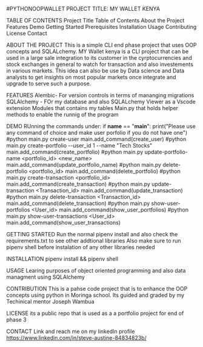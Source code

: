 #PYTHONOOPWALLET
PROJECT TITLE: MY WALLET KENYA 

TABLE OF CONTENTS 
Project Title 
Table of Contents 
About the Project Features 
Demo 
Getting Started 
Prerequisites 
Installation 
Usage 
Contributing 
License 
Contact

ABOUT THE PROJECT 
This is a simple CLI end phase project that uses OOP concepts and SQLALchemy.
MY Wallet kenya is a CLI project that can be used in a large sale integration to its customer in the cyrptocurrencies and stock exchanges in general to watch for transaction and also investements in various markets. This idea can also be use by Data science and Data analysts to get insights on most popular markets once integrate and upgrade to serve such a purpose.

FEATURES 
Alembic- For version controls in terms of mananging migrations 
SQLAlchemy - FOr my database and also SQLALchemy Viewer as a Vscode extension
Modules that contains my tables 
Main.py that holds helper methods to enable the runnig of the program

DEMO
RUnning the commands under:
if __name__ == "__main__":
    print("Please use any command of choice and make user porfolio if you do not have one")
#python main.py create-user
    main.add_command(create_user)
#python main.py create-portfolio --user_id 1 --name "Tech Stocks"
    main.add_command(create_portfolio)
#python main.py update-portfolio-name <portfolio_id> <new_name>
    main.add_command(update_portfolio_name)
#python main.py delete-portfolio <portfolio_id>
    main.add_command(delete_portfolio)
#python main.py create-transaction <portfolio_id> <amount>
    main.add_command(create_transaction)
#python main.py update-transaction <Transaction_id> <new amount>
    main.add_command(update_transaction)
#python main.py delete-transaction <Transaction_id>
    main.add_command(delete_transaction)
#python main.py show-user-portfolios <User_id>
    main.add_command(show_user_portfolios)
#python main.py show-user-transactions <User_id>
    main.add_command(show_user_transactions)

GETTING STARTED
Run the normal pipenv install and also check the requirements.txt to see other addtional libraries 
Also make sure to run pipenv shell before instalation of any other libraries needed

INSTALLATION 
pipenv install && pipenv shell


USAGE 
Learing purposes of object oriented programming and also data managment using SQLAlchemy

CONTRIBUTION 
This is a pahse code project  that is to enhance the OOP concepts using python in Moringa school. Its guided and graded by my Techinical mentor Joseph Wambua

LICENSE 
its a public repo that is used as a a portfolio project for end of phase 3

CONTACT Link and reach me on my linkedIn profile https://www.linkedin.com/in/steve-austine-84834823b/
